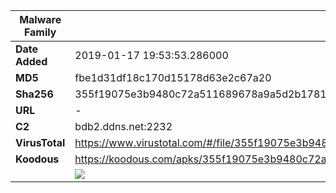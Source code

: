 | Malware Family | SpyNote                                                      |
| -------------- | ------------------------------------------------------------ |
| **Date Added** | 2019-01-17 19:53:53.286000                                                   |
| **MD5**        | fbe1d31df18c170d15178d63e2c67a20                             |
| **Sha256**     | 355f19075e3b9480c72a511689678a9a5d2b1781f84ef2e89672bb919cf242a5 |
| **URL**        | -                                                            |
| **C2**         | bdb2.ddns.net:2232 |
| **VirusTotal** | https://www.virustotal.com/#/file/355f19075e3b9480c72a511689678a9a5d2b1781f84ef2e89672bb919cf242a5/detection |
| **Koodous**    | https://koodous.com/apks/355f19075e3b9480c72a511689678a9a5d2b1781f84ef2e89672bb919cf242a5 |
|                | ![](../assets/355f19075e3b9480c72a511689678a9a5d2b1781f84ef2e89672bb919cf242a5.png) |